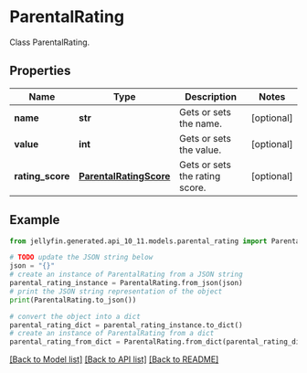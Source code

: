 # ParentalRating

Class ParentalRating.

## Properties

Name | Type | Description | Notes
------------ | ------------- | ------------- | -------------
**name** | **str** | Gets or sets the name. | [optional] 
**value** | **int** | Gets or sets the value. | [optional] 
**rating_score** | [**ParentalRatingScore**](ParentalRatingScore.md) | Gets or sets the rating score. | [optional] 

## Example

```python
from jellyfin.generated.api_10_11.models.parental_rating import ParentalRating

# TODO update the JSON string below
json = "{}"
# create an instance of ParentalRating from a JSON string
parental_rating_instance = ParentalRating.from_json(json)
# print the JSON string representation of the object
print(ParentalRating.to_json())

# convert the object into a dict
parental_rating_dict = parental_rating_instance.to_dict()
# create an instance of ParentalRating from a dict
parental_rating_from_dict = ParentalRating.from_dict(parental_rating_dict)
```
[[Back to Model list]](../README.md#documentation-for-models) [[Back to API list]](../README.md#documentation-for-api-endpoints) [[Back to README]](../README.md)


